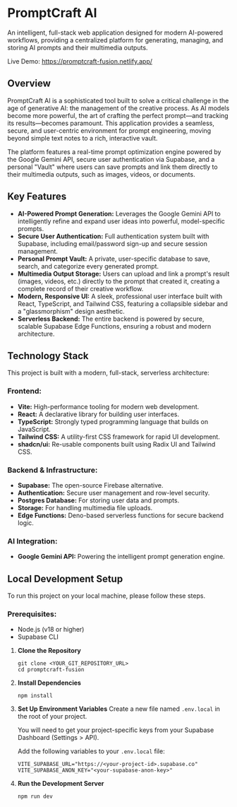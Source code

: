 # PromptCraft AI
An intelligent, full-stack web application designed for modern AI-powered workflows, providing a centralized platform for generating, managing, and storing AI prompts and their multimedia outputs.

Live Demo: https://promptcraft-fusion.netlify.app/

## Overview
PromptCraft AI is a sophisticated tool built to solve a critical challenge in the age of generative AI: the management of the creative process. As AI models become more powerful, the art of crafting the perfect prompt—and tracking its results—becomes paramount. This application provides a seamless, secure, and user-centric environment for prompt engineering, moving beyond simple text notes to a rich, interactive vault.

The platform features a real-time prompt optimization engine powered by the Google Gemini API, secure user authentication via Supabase, and a personal "Vault" where users can save prompts and link them directly to their multimedia outputs, such as images, videos, or documents.

## Key Features
- **AI-Powered Prompt Generation:** Leverages the Google Gemini API to intelligently refine and expand user ideas into powerful, model-specific prompts.
- **Secure User Authentication:** Full authentication system built with Supabase, including email/password sign-up and secure session management.
- **Personal Prompt Vault:** A private, user-specific database to save, search, and categorize every generated prompt.
- **Multimedia Output Storage:** Users can upload and link a prompt's result (images, videos, etc.) directly to the prompt that created it, creating a complete record of their creative workflow.
- **Modern, Responsive UI:** A sleek, professional user interface built with React, TypeScript, and Tailwind CSS, featuring a collapsible sidebar and a "glassmorphism" design aesthetic.
- **Serverless Backend:** The entire backend is powered by secure, scalable Supabase Edge Functions, ensuring a robust and modern architecture.

## Technology Stack
This project is built with a modern, full-stack, serverless architecture:

### Frontend:
- **Vite:** High-performance tooling for modern web development.
- **React:** A declarative library for building user interfaces.
- **TypeScript:** Strongly typed programming language that builds on JavaScript.
- **Tailwind CSS:** A utility-first CSS framework for rapid UI development.
- **shadcn/ui:** Re-usable components built using Radix UI and Tailwind CSS.

### Backend & Infrastructure:
- **Supabase:** The open-source Firebase alternative.
- **Authentication:** Secure user management and row-level security.
- **Postgres Database:** For storing user data and prompts.
- **Storage:** For handling multimedia file uploads.
- **Edge Functions:** Deno-based serverless functions for secure backend logic.

### AI Integration:
- **Google Gemini API:** Powering the intelligent prompt generation engine.

## Local Development Setup
To run this project on your local machine, please follow these steps.

### Prerequisites:
- Node.js (v18 or higher)
- Supabase CLI

1. **Clone the Repository**
   ```
   git clone <YOUR_GIT_REPOSITORY_URL>
   cd promptcraft-fusion
   ```
2. **Install Dependencies**
   ```
   npm install
   ```
3. **Set Up Environment Variables**
   Create a new file named `.env.local` in the root of your project.
   
   You will need to get your project-specific keys from your Supabase Dashboard (Settings > API).
   
   Add the following variables to your `.env.local` file:
   ```
   VITE_SUPABASE_URL="https://<your-project-id>.supabase.co"
   VITE_SUPABASE_ANON_KEY="<your-supabase-anon-key>"
   ```
4. **Run the Development Server**
   ```
   npm run dev
   ```